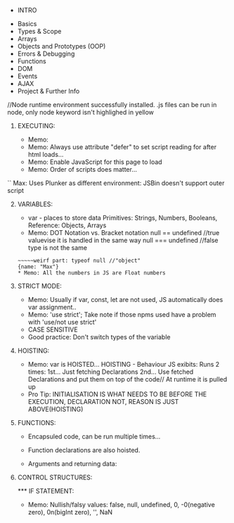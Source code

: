 * INTRO

-   Basics 
-   Types & Scope
-   Arrays
-   Objects and Prototypes (OOP)
-   Errors & Debugging
-   Functions
-   DOM
-   Events
-   AJAX
-   Project & Further Info

//Node runtime environment successfully installed.
.js files can be run in node, only node keyword isn't highlighed in yellow

1. EXECUTING:

    * Memo: <script type="text/javascript"></script>
    * Memo: Always use attribute "defer" to set script reading for after html loads...
    * Memo: <noscript>Enable JavaScript for this page to load</noscript>
    * Memo: Order of scripts does matter...
 
`` Max: Uses Plunker as different environment: JSBin doesn't support outer script 

2. VARIABLES:

    * var - places to store data
    Primitives: Strings, Numbers, Booleans, 
    Reference: Objects, Arrays
    * Memo: DOT Notation vs. Bracket notation
    null == undefined //true  valuevise it is handled in the same way
    null === undefined //false  type is not the same
    ~~~~~weird part: typeof NaN  //"number" 
    ~~~~~weirf part: typeof null //"object"
    {name: "Max"}
    * Memo: All the numbers in JS are Float numbers

3. STRICT MODE:

    * Memo: Usually if var, const, let are not used, JS automatically does var assignment..
    * Memo: 'use strict'; Take note if those npms used have a problem with 'use/not use strict'
    * CASE SENSITIVE
    * Good practice: Don't switch types of the variable

4. HOISTING: 

    * Memo: var is HOISTED...
    HOISTING - Behaviour JS exibits: Runs 2 times:
        1st... Just fetching Declarations
        2nd... Use fetched Declarations and put them on top of the code// At runtime it is pulled up
    * Pro Tip: INITIALISATION IS WHAT NEEDS TO BE BEFORE THE EXECUTION, DECLARATION NOT, REASON IS JUST ABOVE(HOISTING)

5. FUNCTIONS:

    * Encapsuled code, can be run multiple times...
    * Function declarations are also hoisted.

    * Arguments and returning data:

6. CONTROL STRUCTURES:

    *** IF STATEMENT:
    * Memo: Nullish/falsy values: false, null, undefined, 0, -0(negative zero), 0n(bigInt zero), '', NaN

